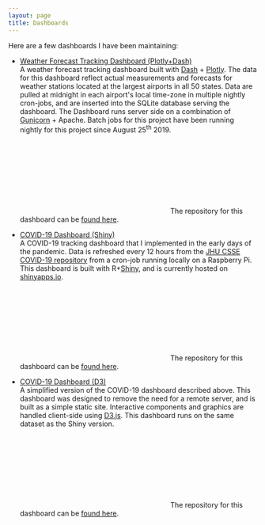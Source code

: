 ```yaml
---
layout: page
title: Dashboards
---
```


Here are a few dashboards I have been maintaining:

- [Weather Forecast Tracking Dashboard (Plotly+Dash)](https://paulkepley.com/weather-app/)<a id="dash-weather-app"></a><br> A weather forecast tracking dashboard built with [Dash](https://plotly.com/dash/) + [Plotly](https://plotly.com/). The data for this dashboard reflect actual measurements and forecasts for weather stations located at the largest airports in all 50 states. Data are pulled at midnight in each airport's local time-zone in multiple nightly cron-jobs, and are inserted into the SQLite database serving the dashboard. The Dashboard runs server side on a combination of [Gunicorn](https://gunicorn.org/) + Apache. Batch jobs for this project have been running nightly for this project since August 25<sup>th</sup> 2019.

  <span><svg class="svg-icon grey" style="vertical-align:-0.1875em"><use xlink:href="{{ '/assets/minima-social-icons.svg#github' | relative_url }}"></use></svg> 
  The repository for this dashboard can be [found here](https://github.com/pkepley/dash-weather-app/tree/main/src).</span>
  
- [COVID-19 Dashboard (Shiny)](https://pakepley.shinyapps.io/c19-dash/)<a id="old-covid-dashboard"></a><br> A COVID-19 tracking dashboard that I implemented in the early days of the pandemic. Data is refreshed every 12 hours from the [JHU CSSE COVID-19 repository](https://github.com/CSSEGISandData/COVID-19) from a cron-job running locally on a Raspberry Pi.  This dashboard is built with R+[Shiny](https://shiny.rstudio.com/), and is currently hosted on [shinyapps.io](https://www.shinyapps.io/).

  <span><svg class="svg-icon grey" style="vertical-align:-0.1875em"><use xlink:href="{{ '/assets/minima-social-icons.svg#github' | relative_url }}"></use></svg> 
  The repository for this dashboard can be [found here](https://github.com/pkepley/c19-dash/).</span>

- [COVID-19 Dashboard (D3)](https://storage.googleapis.com/paulkepley.com/c19-dash-v2/index.html)<br>A simplified version of the COVID-19 dashboard described above. This dashboard was designed to remove the need for a remote server, and is built as a simple static site. Interactive components and graphics are handled client-side using [D3.js](https://d3js.org/). This dashboard runs on the same dataset as the Shiny version.
  
  <span><svg class="svg-icon grey" style="vertical-align:-0.1875em"><use xlink:href="{{ '/assets/minima-social-icons.svg#github' | relative_url }}"></use></svg> 
  The repository for this dashboard can be [found here](https://github.com/pkepley/c19-dash-v2/).</span>

<!-- - <u><a href = "https://www.paulkepley.com/weather-app">Weather Forecast Accuracy Dashboard</a></u>: This dashboard -->
<!--   resulted from a series of lunch conversations about the weather. The -->
<!--   data for this dashboard is sourced nightly from the NWS websiste and -->
<!--   inserted into a simple SQLite database. Data are served to the user -->
<!--   via Flask, and rendered client side via D3. The git repository for this project may be [found here](https://github.com/pkepley/weather-flask-app). -->
